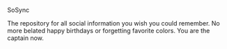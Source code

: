 SoSync

The repository for all social information you wish you could remember.
No more belated happy birthdays or forgetting favorite colors. 
You are the captain now.